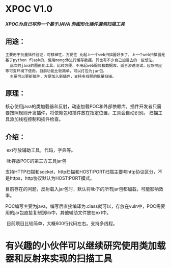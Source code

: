 # XPOC V1.0

##### XPOC为自己写的一个基于JAVA 的图形化插件漏洞扫描工具

## 用途：
    主要用于批量插件验证，可移植性，方便性 比起上一个web扫描器好多了，上一个web扫描器是基于python flask的，使用mongdb进行缓存数据，其也有不少自己加进去的一些想法。
      此次的java的图形化工具，比较方便，不用起web服务和数据库，适合渗透测试，应急响应等可变环境下使用。目前功能比较简单，可以打包为jar包。
      主要可以更新插件，方便加入新插件，支持多线程的批量扫描。
## 原理：
   核心使用java的类加载器和反射，动态加载POC和外部依赖库，插件开发者只需要按照规则开发插件，将依赖包和插件放在指定位置，工具会自动识别。
   扫描工具添加线程控制和插件检查。



## 介绍：

​        ext存放辅助工具，代码，字典等。

​        lib存放POC的第三方工具jar包

​        支持HTTP扫描和socket，http扫描和HOST:PORT扫描主要考http协议区分，不是https，http协议默认为HOST:PORT模式。

​       目前存在的问题，反射载入jar包时，默认将lib下的所有jar包都加载，可能影响效率。

​       POC编写主要为java，编写后直接编译为.class就可以，存放在vuln中，POC需要用的jar包直接复制到lib中，其他辅助文件放在ext中。

​       目前项目比较简单，大概600行代码左右。支持多线程。

 # 有兴趣的小伙伴可以继续研究使用类加载器和反射来实现的扫描工具
